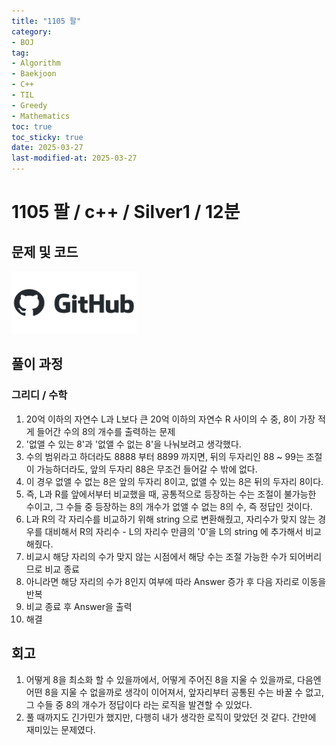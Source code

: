 ```yaml
---
title: "1105 팔"
category:
- BOJ
tag:
- Algorithm
- Baekjoon
- C++
- TIL
- Greedy
- Mathematics
toc: true
toc_sticky: true
date: 2025-03-27
last-modified-at: 2025-03-27
---
```


#   1105 팔 / c++ / Silver1 / 12분

## 문제 및 코드   
[<img src="https://github.com/Sho1007/sho1007.github.io/blob/main/assets/images/github-logo-vector.png?raw=true" width="200" height="100"/>](https://github.com/Sho1007/Algorithm/tree/main/%EB%B0%B1%EC%A4%80/Silver/1105.%E2%80%85%ED%8C%94)

## 풀이 과정
### 그리디 / 수학
1. 20억 이하의 자연수 L과 L보다 큰 20억 이하의 자연수 R 사이의 수 중, 8이 가장 적게 들어간 수의 8의 개수를 출력하는 문제
2. '없앨 수 있는 8'과 '없앨 수 없는 8'을 나눠보려고 생각했다.
3. 수의 범위라고 하더라도 8888 부터 8899 까지면, 뒤의 두자리인 88 ~ 99는 조절이 가능하더라도, 앞의 두자리 88은 무조건 들어갈 수 밖에 없다.
4. 이 경우 없앨 수 없는 8은 앞의 두자리 8이고, 없앨 수 있는 8은 뒤의 두자리 8이다.
5. 즉, L과 R를 앞에서부터 비교했을 때, 공통적으로 등장하는 수는 조절이 불가능한 수이고, 그 수들 중 등장하는 8의 개수가 없앨 수 없는 8의 수, 즉 정답인 것이다.
6. L과 R의 각 자리수를 비교하기 위해 string 으로 변환해줬고, 자리수가 맞지 않는 경우를 대비해서 R의 자리수 - L의 자리수 만큼의 '0'을 L의 string 에 추가해서 비교해줬다.
7. 비교시 해당 자리의 수가 맞지 않는 시점에서 해당 수는 조절 가능한 수가 되어버리므로 비교 종료
8. 아니라면 해당 자리의 수가 8인지 여부에 따라 Answer 증가 후 다음 자리로 이동을 반복
9. 비교 종료 후 Answer을 출력
10. 해결
## 회고
1. 어떻게 8을 최소화 할 수 있을까에서, 어떻게 주어진 8을 지울 수 있을까로, 다음엔 어떤 8을 지울 수 없을까로 생각이 이어져서, 앞자리부터 공통된 수는 바꿀 수 없고, 그 수들 중 8의 개수가 정답이다 라는 로직을 발견할 수 있었다.
2. 풀 때까지도 긴가민가 했지만, 다행히 내가 생각한 로직이 맞았던 것 같다. 간만에 재미있는 문제였다.